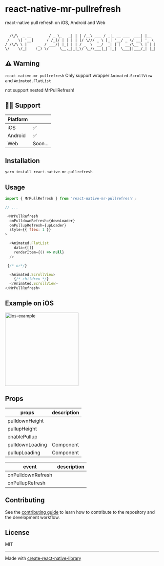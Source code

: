 # react-native-mr-pullrefresh

react-native pull refresh on iOS, Android and Web

```

  /\/\  _ __        / _ \_   _| | | /__\ ___ / _|_ __ ___  ___| |__
 /    \| '__|      / /_)/ | | | | |/ \/// _ \ |_| '__/ _ \/ __| '_ \
/ /\/\ \ |     _  / ___/| |_| | | / _  \  __/  _| | |  __/\__ \ | | |
\/    \/_|    (_) \/     \__,_|_|_\/ \_/\___|_| |_|  \___||___/_| |_|

```

## ⚠️ Warning
`react-native-mr-pullrefresh` Only support wrapper `Animated.ScrollView` and `Animated.FlatList`

not support nested MrPullRefresh!

## 💪🏻 Support
| Platform |             |
| -------- | ----------- |
| iOS      | ✅           |
| Android  | ✅ |
| Web      | Soon...     |


## Installation

```sh
yarn install react-native-mr-pullrefresh
```

## Usage

```js
import { MrPullRefresh } from 'react-native-mr-pullrefresh';

// ...

 <MrPullRefresh
  onPulldownRefresh={downLoader}
  onPullupRefresh={upLoader}
  style={{ flex: 1 }}
>

  <Animated.FlatList
    data={[]}
    renderItem={() => null}
  />

 {/* or*/}

  <Animated.ScrollView>
    {/* children */}
  </Animated.ScrollView>
</MrPullRefresh>
```

## Example on iOS
<img src="./gifs/ddd.gif" alt="ios-example" width="240">

## Props
| props           | description |
| --------------- | ----------- |
| pulldownHeight  |             |
| pullupHeight    |             |
| enablePullup    |             |
| pulldownLoading | Component   |
| pullupLoading   | Component   |

| event             | description |
| ----------------- | ----------- |
| onPulldownRefresh |             |
| onPullupRefresh   |             |


## Contributing

See the [contributing guide](CONTRIBUTING.md) to learn how to contribute to the repository and the development workflow.

## License

MIT

---

Made with [create-react-native-library](https://github.com/callstack/react-native-builder-bob)
